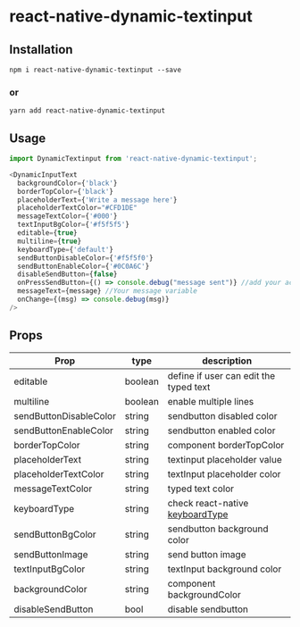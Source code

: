 # react-native-dynamic-textinput
 

## Installation

```
npm i react-native-dynamic-textinput --save
```

### or

```
yarn add react-native-dynamic-textinput
``` 

## Usage
```javascript
import DynamicTextinput from 'react-native-dynamic-textinput';

<DynamicInputText
  backgroundColor={'black'}
  borderTopColor={'black'}
  placeholderText={'Write a message here'}
  placeholderTextColor="#CFD1DE"
  messageTextColor={'#000'}
  textInputBgColor={'#f5f5f5'}
  editable={true}
  multiline={true}
  keyboardType={'default'}
  sendButtonDisableColor={'#f5f5f0'}
  sendButtonEnableColor={'#0C0A6C'}
  disableSendButton={false}
  onPressSendButton={() => console.debug("message sent")} //add your action
  messageText={message} //Your message variable
  onChange={(msg) => console.debug(msg)}
/>
```

## Props
Prop | type | description
-- | -- | --
editable | boolean | define if user can edit the typed text
multiline | boolean | enable multiple lines 
sendButtonDisableColor | string | sendbutton disabled color
sendButtonEnableColor | string | sendbutton enabled color 
borderTopColor | string | component borderTopColor
placeholderText | string | textinput placeholder value
placeholderTextColor | string | textInput placeholder color
messageTextColor | string | typed text color
keyboardType | string | check react-native   [keyboardType](https://reactnative.dev/docs/textinput#keyboardtype)
sendButtonBgColor | string | sendbutton background color 
sendButtonImage | string | send button image
textInputBgColor | string | textInput background color
backgroundColor | string | component backgroundColor
disableSendButton | bool | disable sendbutton
